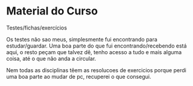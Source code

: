 # Material do Curso

Testes/fichas/exercícios

Os testes não sao meus, simplesmente fui encontrando para estudar/guardar. Uma boa parte do que fui encontrando/recebendo está aqui, o resto peçam que talvez dê, tenho acesso a tudo e mais alguma coisa, até o que não anda a circular.

Nem todas as disciplinas têem as resolucoes de exercicios porque perdi uma boa parte ao mudar de pc, recuperei o que consegui.

